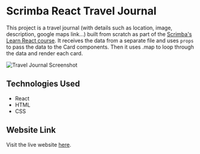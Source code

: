 # Scrimba React Travel Journal

This project is a travel journal (with details such as location, image, description, google maps link...) built from scratch as part of the [Scrimba's Learn React course](https://v2.scrimba.com/learn-react-c0e).
It receives the data from a separate file and uses `props` to pass the data to the Card components. Then it uses .map to loop through the data and render each card.

![Travel Journal Screenshot](/src/assets/travel-journal.png)

## Technologies Used

- React
- HTML
- CSS

## Website Link

Visit the live website [here](https://paulomborges.github.io/scrimba-react-travel-journal).
